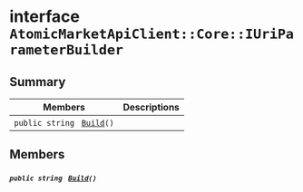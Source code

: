 # interface `AtomicMarketApiClient::Core::IUriParameterBuilder` 

## Summary

 Members                                | Descriptions                                
----------------------------------------|---------------------------------------------
`public string ` [`Build`](AtomicMarketApiClient--Core.md)`()` | 

## Members

##### `public string ` [`Build`](AtomicMarketApiClient--Core.md)`()` 

